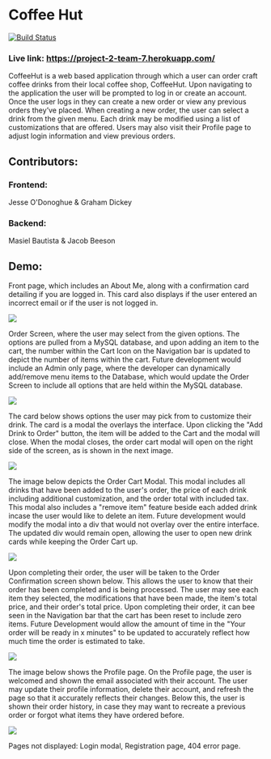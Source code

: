# Coffee Hut

[![Build Status](https://travis-ci.com/jesseodonoghue/project-2.svg?branch=master)](https://travis-ci.com/jesseodonoghue/project-2)
### Live link: https://project-2-team-7.herokuapp.com/

<p>
CoffeeHut is a web based application through which a user can order craft coffee drinks from their local coffee shop, CoffeeHut. Upon navigating to the application the user will be prompted to log in or create an account. Once the user logs in they can create a new order or view any previous orders they’ve placed. When creating a new order, the user can select a drink from the given menu. Each drink may be modified using a list of customizations that are offered. Users may also visit their Profile page to adjust login information and view previous orders. 
</p>

## Contributors:

### Frontend: 
Jesse O'Donoghue & Graham Dickey
<br>

### Backend:
Masiel Bautista & Jacob Beeson
</p>

## Demo:

<p> Front page, which includes an About Me, along with a confirmation card detailing if you are logged in. This card also displays if the user entered an incorrect email or if the user is not logged in.

![](assets/images/Demo1.png)

<p>Order Screen, where the user may select from the given options. The options are pulled from a MySQL database, and upon adding an item to the cart, the number within the Cart Icon on the Navigation bar is updated to depict the number of items within the cart. Future development would include an Admin only page, where the developer can dynamically add/remove menu items to the Database, which would update the Order Screen to include all options that are held within the MySQL database.

![](assets/images/Demo2.png)

<p>The card below shows options the user may pick from to customize their drink. The card is a modal the overlays the interface. Upon clicking the "Add Drink to Order" button, the item will be added to the Cart and the modal will close. When the modal closes, the order cart modal will open on the right side of the screen, as is shown in the next image.

![](assets/images/Demo3.png)

<p>The image below depicts the Order Cart Modal. This modal includes all drinks that have been added to the user's order, the price of each drink including additional customization, and the order total with included tax. This modal also includes a "remove item" feature beside each added drink incase the user would like to delete an item. Future development would modify the modal into a div that would not overlay over the entire interface. The updated div would remain open, allowing the user to open new drink cards while keeping the Order Cart up.

![](assets/images/Demo4.png)

<p> Upon completing their order, the user will be taken to the Order Confirmation screen shown below. This allows the user to know that their order has been completed and is being processed. The user may see each item they selected, the modifications that have been made, the item's total price, and their order's total price. Upon completing their order, it can bee seen in the Navigation bar that the cart has been reset to include zero items. Future Development would allow the amount of time in the "Your order will be ready in x minutes" to be updated to accurately reflect how much time the order is estimated to take.

![](assets/images/Demo5.png)

<p>The image below shows the Profile page. On the Profile page, the user is welcomed and shown the email associated with their account. The user may update their profile information, delete their account, and refresh the page so that it accurately reflects their changes. Below this, the user is shown their order history, in case they may want to recreate a previous order or forgot what items they have ordered before. 

![](assets/images/Demo6.png)


<p> Pages not displayed: Login modal, Registration page, 404 error page.






